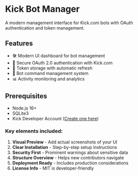 # Kick Bot Manager

A modern management interface for Kick.com bots with OAuth authentication and token management.

## Features

- 🛠️ Modern UI dashboard for bot management
- 🔐 Secure OAuth 2.0 authentication with Kick.com
- 💾 Token storage with automatic refresh
- 🤖 Bot command management system
- 📊 Activity monitoring and analytics

## Prerequisites

- Node.js 16+
- SQLite3
- Kick Developer Account ([Create one here](https://kick.com/developer))

### Key elements included:

1. **Visual Preview** - Add actual screenshots of your UI
2. **Clear Installation** - Step-by-step setup instructions
3. **Security First** - Prominent warnings about sensitive data
4. **Structure Overview** - Helps new contributors navigate
5. **Deployment Ready** - Includes production considerations
6. **License Info** - MIT is developer-friendly
